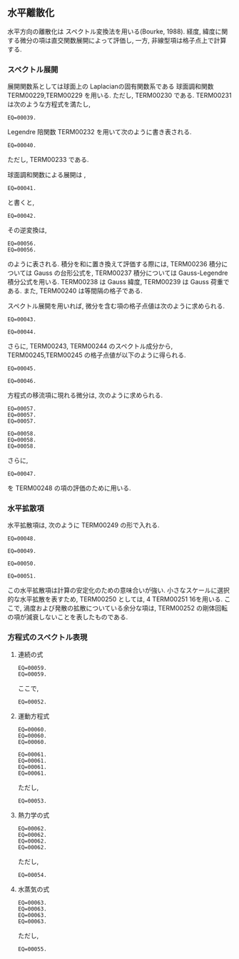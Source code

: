 ## 水平離散化

水平方向の離散化は スペクトル変換法を用いる(Bourke, 1988). 経度, 緯度に関する微分の項は直交関数展開によって評価し, 一方, 非線型項は格子点上で計算する.

### スペクトル展開

展開関数系としては球面上の Laplacianの固有関数系である 球面調和関数 TERM00229,TERM00229 を用いる. ただし, TERM00230 である. TERM00231 は次のような方程式を満たし,

    EQ=00039.

Legendre 陪関数 TERM00232 を用いて次のように書き表される.

    EQ=00040.

ただし, TERM00233 である.

球面調和関数による展開は ,

    EQ=00041.

と書くと,

    EQ=00042.

その逆変換は,

    EQ=00056.
    EQ=00056.

のように表される. 積分を和に置き換えて評価する際には, TERM00236 積分については Gauss の台形公式を, TERM00237 積分については Gauss-Legendre 積分公式を用いる. TERM00238 は Gauss 緯度, TERM00239 は Gauss 荷重である. また, TERM00240 は等間隔の格子である.

スペクトル展開を用いれば, 微分を含む項の格子点値は次のように求められる.

    EQ=00043.

    EQ=00044.

さらに, TERM00243, TERM00244 のスペクトル成分から, TERM00245,TERM00245 の格子点値が以下のように得られる.

    EQ=00045.

    EQ=00046.

方程式の移流項に現れる微分は, 次のように求められる.

    EQ=00057.
    EQ=00057.
    EQ=00057.

    EQ=00058.
    EQ=00058.
    EQ=00058.

さらに,

    EQ=00047.

を TERM00248 の項の評価のために用いる.

### 水平拡散項

水平拡散項は, 次のように TERM00249 の形で入れる.

    EQ=00048.

    EQ=00049.

    EQ=00050.

    EQ=00051.

この水平拡散項は計算の安定化のための意味合いが強い. 小さなスケールに選択的な水平拡散を表すため, TERM00250 としては, 4 TERM00251 16を用いる. ここで, 渦度および発散の拡散についている余分な項は, TERM00252 の剛体回転の項が減衰しないことを表したものである.

### 方程式のスペクトル表現

1.  連続の式
    
        EQ=00059.
        EQ=00059.
    
    ここで,
    
        EQ=00052.

2.  運動方程式
    
        EQ=00060.
        EQ=00060.
        EQ=00060.
    
        EQ=00061.
        EQ=00061.
        EQ=00061.
        EQ=00061.
    
    ただし,
    
        EQ=00053.

3.  熱力学の式
    
        EQ=00062.
        EQ=00062.
        EQ=00062.
        EQ=00062.
    
    ただし,
    
        EQ=00054.

4.  水蒸気の式
    
        EQ=00063.
        EQ=00063.
        EQ=00063.
        EQ=00063.
    
    ただし,
    
        EQ=00055.
